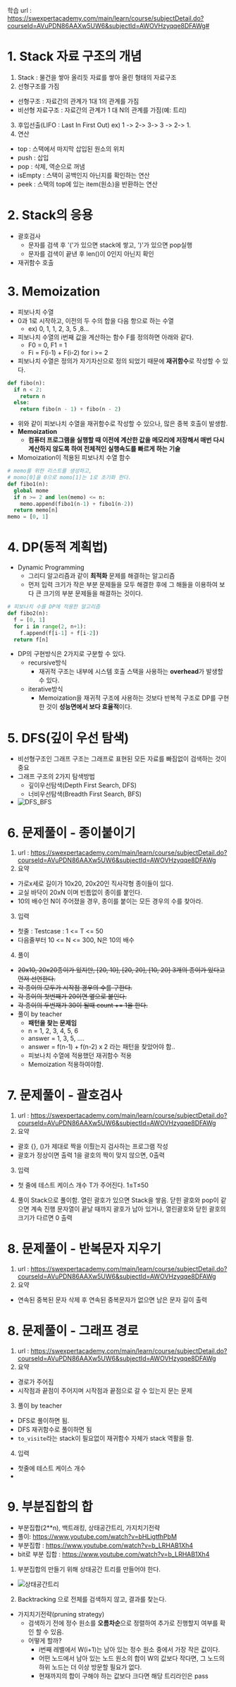 학습 url : https://swexpertacademy.com/main/learn/course/subjectDetail.do?courseId=AVuPDN86AAXw5UW6&subjectId=AWOVHzyqqe8DFAWg#

# 1. Stack 자료 구조의 개념
1. Stack : 물건을 쌓아 올리듯 자료를 쌓아 올린 형태의 자료구조
2. 선형구조를 가짐
  * 선형구조 : 자료간의 관계가 1대 1의 관계를 가짐
  * 비선형 자료구조 : 자료간의 관계가 1 대 N의 관계를 가짐(예: 트리)
3. 후입선출(LIFO : Last In First Out)
  ex) 1 -> 2-> 3-> 3 -> 2-> 1.
4. 연산
  * top : 스택에서 마지막 삽입된 원소의 위치
  * push : 삽입
  * pop : 삭제, 역순으로 꺼냄
  * isEmpty : 스택이 공백인지 아닌지를 확인하는 연산
  * peek : 스택의 top에 있는 item(원소)을 반환하는 연산
# 2. Stack의 응용
  * 괄호검사
    * 문자를 검색 후 '('가 있으면 stack에 쌓고, ')'가 있으면 pop실행
    * 문자를 검색이 끝낸 후 len()이 0인지 아닌지 확인
  * 재귀함수 호출
# 3. Memoization
 * 피보나치 수열
  * 0과 1로 시작하고, 이전의 두 수의 합을 다음 항으로 하는 수열
    * ex) 0, 1, 1, 2, 3, 5 ,8...
  * 피보나치 수열의 i번째 값을 계산하는 함수 F를 정의하면 아래와 같다.
    * F0 = 0, F1 = 1
    * Fi = F(i-1) + F(i-2) for i >= 2
  * 피보나치 수열은 정의가 자기자신으로 정의 되었기 때문에 **재귀함수**로 작성할 수 있다.
```python
def fibo(n):
  if n < 2:
    return n
  else:
    return fibo(n - 1) + fibo(n - 2)
```
  * 위와 같이 피보나치 수열을 재귀함수로 작성할 수 있으나, 많은 중복 호출이 발생함.
  * **Memoization**
    * **컴퓨터 프로그램을 실행할 때 이전에 계산한 값을 메모리에 저장해서 매번 다시 계산하지 않도록 하여 전체적인 실행속도를 빠르게 하는 기술**
  * Momoization이 적용된 피보나치 수열 함수
```python
# memo를 위한 리스트를 생성하고,
# momo[0]을 0으로 momo[1]는 1로 초기화 한다.
def fibo1(n):
  global mome
  if n >= 2 and len(memo) <= n:
    memo.append(fibo1(n-1) + fibo1(n-2))
  return memo[n]
memo = [0, 1]
```
# 4. DP(동적 계획법)
  * Dynamic Programming
    * 그리디 알고리즘과 같이 **최적화** 문제를 해결하는 알고리즘
    * 먼저 입력 크기가 작은 부분 문제들을 모두 해결한 후에 그 해들을 이용하여 보다 큰 크기의 부분 문제들을 해결하는 것이다.
```python
# 피보나치 수를 DP에 적용한 알고리즘
def fibo2(n):
  f = [0, 1]
  for i in range(2, n+1):
    f.append(f[i-1] + f[i-2])
  return f[n]
```
  * DP의 구현방식은 2가지로 구분할 수 있다.
    * recursive방식
      * 재귀적 구조는 내부에 시스템 호출 스택을 사용하는 **overhead**가 발생할 수 있다.
    * iterative방식
      * Memoization을 재귀적 구조에 사용하는 것보다 반복적 구조로 DP를 구현한 것이 **성능면에서 보다 효율적**이다.
# 5. DFS(깊이 우선 탐색)
  * 비선형구조인 그래프 구조는 그래프로 표현된 모든 자료를 빠짐없이 검색하는 것이 중요
  * 그래프 구조의 2가지 탐색방법
    * 깊이우선탐색(Depth First Search, DFS)
    * 너비우선탐색(Breadth First Search, BFS)
  * ![DFS_BFS](images/20230220_DFS_BFS.png)
# 6. 문제풀이 - 종이붙이기
1. url : https://swexpertacademy.com/main/learn/course/subjectDetail.do?courseId=AVuPDN86AAXw5UW6&subjectId=AWOVHzyqqe8DFAWg
2. 요약
  * 가로x세로 길이가 10x20, 20x20인 직사각형 종이들이 있다.
  * 교실 바닥이 20xN 이며 빈틈없이 종이를 붙인다.
  * 10의 배수인 N이 주어졌을 경우, 종이를 붙이는 모든 경우의 수를 찾아라.
3. 입력
  * 첫줄 : Testcase : 1 <= T <= 50
  * 다음줄부터 10 <= N <= 300, N은 10의 배수
4. 풀이
  * ~~20x10, 20x20종이가 있지만, [20, 10], [20, 20], [10, 20] 3개의 종이가 있다고 먼저 선언한다.~~
  * ~~각 종이의 모두가 시작점 경우의 수를 구한다.~~
  * ~~각 종이의 첫번째가 20이면 옆으로 붙인다.~~
  * ~~각 종이의 두번재가 30이 될때 count += 1을 한다.~~
  * 풀이 by teacher
    * **패턴을 찾는 문제임**
    * n = 1, 2, 3, 4, 5, 6
    * answer = 1, 3, 5, ....
    * answer = f(n-1) + f(n-2) x 2 라는 패턴을 찾았어야 함..
    * 피보나치 수열에 적용했던 재귀함수 적용
    * Memoization 적용하여야함.


# 7. 문제풀이 - 괄호검사
1. url : https://swexpertacademy.com/main/learn/course/subjectDetail.do?courseId=AVuPDN86AAXw5UW6&subjectId=AWOVHzyqqe8DFAWg
2. 요약
  *  괄호 {}, ()가 제대로 짝을 이뤘는지 검사하는 프로그램 작성
  *  괄호가 정상이면 출력 1을 괄호의 짝이 맞지 않으면, 0출력
3. 입력
  * 첫 줄에 테스트 케이스 개수 T가 주어진다.  1≤T≤50
4. 풀이
  Stack으로 풀이함.
  열린 괄호가 있으면 Stack을 쌓음.
  닫힌 괄호와 pop이 같으면 계속 진행
  문자열이 끝날 때까지 괄호가 남아 있거나, 열린괄호와 닫힌 괄호의 크기가 다르면 0 출력

# 8. 문제풀이 - 반복문자 지우기
1. url : https://swexpertacademy.com/main/learn/course/subjectDetail.do?courseId=AVuPDN86AAXw5UW6&subjectId=AWOVHzyqqe8DFAWg
2. 요약
  * 연속된 중복된 문자 삭제 후 연속된 중복문자가 없으면 남은 문자 길이 출력

# 8. 문제풀이 - 그래프 경로
1. url : https://swexpertacademy.com/main/learn/course/subjectDetail.do?courseId=AVuPDN86AAXw5UW6&subjectId=AWOVHzyqqe8DFAWg
2. 요약
  * 경로가 주어짐
  * 시작점과 끝점이 주어지며 시작점과 끝점으로 갈 수 있는지 문는 문제
3. 풀이 by teacher
  * DFS로 풀이하면 됨.
  * DFS 재귀함수로 풀이하면 됨
  * `to_visite`라는 stack이 필요없이 재귀함수 자체가 stack 역활을 함.
4. 입력
  * 첫줄에 테스트 케이스 개수
  * 

# 9. 부분집합의 합
* 부분집합(2**n), 백트래킹, 상태공간트리, 가지치기전략
* 풀이: https://www.youtube.com/watch?v=bHLigtfhPbM
* 부분집합 : https://www.youtube.com/watch?v=b_LRHAB1Xh4
* bit로 부분 집합 : https://www.youtube.com/watch?v=b_LRHAB1Xh4
1. 부분집합의 만들기 위해 상태공간 트리를 만들어야 한다.
  * ![상태공간트리](images/20230224_상태공간트리.png)
2. Backtracking 으로 전체를 검색하지 않고, 결과를 찾는다.
  * 가지치기전략(pruning strategy)
    * 검색하기 전에 정수 원소를 **오름차순**으로 정렬하여 추가로 진행할지 여부를 확인 할 수 있음.
    * 어떻게 할까?
      * i번째 레벨에서 W(i+1)는 남아 있는 정수 원소 중에서 가장 작은 값이다.
      * 어떤 노드에서 남아 있는 노드 원소의 합이 W의 값보다 작다면, 그 노드의 하위 노드는 더 이상 방문할 필요가 없다.
      * 현재까지의 합이 구해야 하는 값보다 크다면 해당 트리라인은 pass

